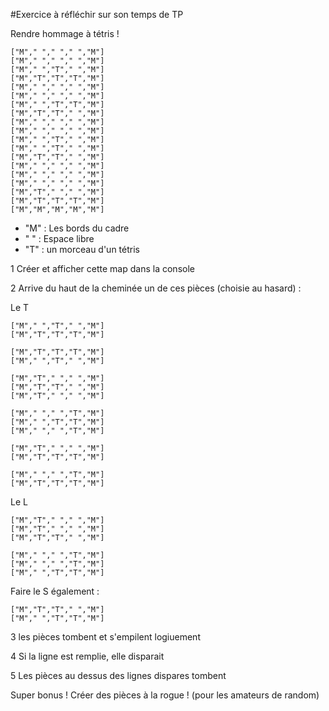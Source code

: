 #Exercice à réfléchir sur son temps de TP

Rendre hommage à tétris !



    ["M"," "," "," ","M"]
    ["M"," "," "," ","M"]
    ["M"," ","T"," ","M"]
    ["M","T","T","T","M"]
    ["M"," "," "," ","M"]
    ["M"," "," "," ","M"]
    ["M"," ","T","T","M"]
    ["M","T","T"," ","M"]
    ["M"," "," "," ","M"]
    ["M"," "," "," ","M"]
    ["M"," ","T"," ","M"]
    ["M"," ","T"," ","M"]
    ["M","T","T"," ","M"]
    ["M"," "," "," ","M"]
    ["M"," "," "," ","M"]
    ["M"," "," "," ","M"]
    ["M","T"," "," ","M"]
    ["M","T","T","T","M"]
    ["M","M","M","M","M"]
    
 -   "M" : Les bords du cadre
 -   " " : Espace libre
 -   "T" : un morceau d'un tétris

1 Créer et afficher cette map dans la console

2 Arrive du haut de la cheminée un de ces pièces (choisie au hasard) :

Le T

    ["M"," ","T"," ","M"] 
    ["M","T","T","T","M"]
    
    ["M","T","T","T","M"] 
    ["M"," ","T"," ","M"]
    
    ["M","T"," "," ","M"] 
    ["M","T","T"," ","M"]
    ["M","T"," "," ","M"]

    ["M"," "," ","T","M"] 
    ["M"," ","T","T","M"]
    ["M"," "," ","T","M"]

    ["M","T"," "," ","M"]
    ["M","T","T","T","M"]
    
    ["M"," "," ","T","M"]
    ["M","T","T","T","M"]
    
Le L

    ["M","T"," "," ","M"] 
    ["M","T"," "," ","M"]
    ["M","T","T"," ","M"]
    
    ["M"," "," ","T","M"] 
    ["M"," "," ","T","M"]
    ["M"," ","T","T","M"]
    
Faire le S également :

    ["M","T","T"," ","M"]
    ["M"," ","T","T","M"]
    
3 les pièces tombent et s'empilent logiuement

4 Si la ligne est remplie, elle disparait

5 Les pièces au dessus des lignes dispares tombent

Super bonus ! Créer des pièces à la rogue ! (pour les amateurs de random)

